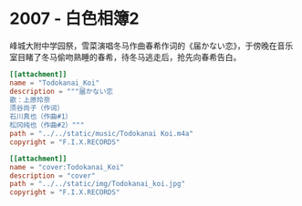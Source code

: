 # 2007 - 白色相簿2
峰城大附中学园祭，雪菜演唱冬马作曲春希作词的《届かない恋》，于傍晚在音乐室目睹了冬马偷吻熟睡的春希，待冬马逃走后，抢先向春希告白。

```toml
[[attachment]]
name = "Todokanai_Koi"
description = """届かない恋
歌：上原玲奈
须谷尚子（作词）
石川真也（作曲#1）
松冈纯也（作曲#2）"""
path = "../../static/music/Todokanai Koi.m4a"
copyright = "F.I.X.RECORDS"

[[attachment]]
name = "cover:Todokanai_Koi"
description = "cover"
path = "../../static/img/Todokanai_koi.jpg"
copyright = "F.I.X.RECORDS"
```